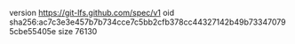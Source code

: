 version https://git-lfs.github.com/spec/v1
oid sha256:ac7c3e3e457b7b734cce7c5bb2cfb378cc44327142b49b733470795cbe55405e
size 76130
